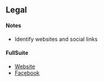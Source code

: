 ## Legal

#### Notes

- Identify websites and social links

#### FullSuite

- [Website](https://www.full-suite.com/)
- [Facebook](https://www.facebook.com/fullsuite/)